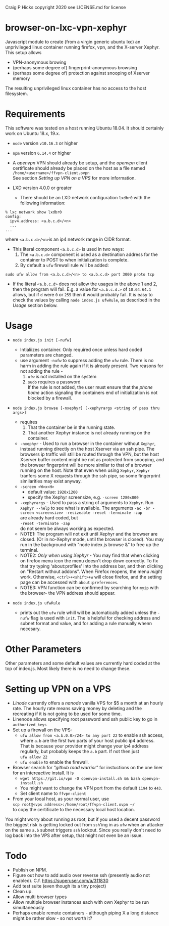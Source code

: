 Craig P Hicks copyright 2020 
see LICENSE.md for license

# browser-on-lxc-vpn-xephyr

Javascript module to create (from a virgin generic ubuntu lxc) an unprivileged linux container 
running firefox, vpn, and the X-server Xephyr.  This setup allows
 - VPN-anonymous browing
 - (perhaps some degree of) fingerprint-anonymous browsing 
 - (perhaps some degree of) protection against snooping of Xserver memory
 
The resulting unprivileged linux container has no access to the host filesystem.
 
# Requirements

This software was tested on a host running Ubuntu 18.04. 
It should certainly work on Ubuntu 18.x, 19.x.

- `node` version `v10.16.3` or higher

- `npm` version `6.14.4` or higher

- A *openvpn* VPN should already be setup, and the *openvpn* client certificate
should already be placed on the host as a file named <br/>
`/home/<username>/ffvpn-client.ovpn` <br/>
See section *Setting up VPN on a VPS* for more information.

- LXD version 4.0.0 or greater
  - There should be an LXD network configuration `lxdbr0` with the following information:
```
% lxc network show lxdbr0
config:
  ipv4.address: <a.b.c.d>/<n>
  ...
...
```
where `<a.b.c.d>/<n>`is an ip4 network range in CIDR format. 

  - This literal component `<a.b.c.d>` is used in two ways:
    1. The `<a.b.c.d>` component is used as a destination address for the container to 
POST to when initialization is complete.  
    2. By default a `ufw` firewall rule will be added:
```
sudo ufw allow from <a.b.c.d>/<n> to <a.b.c.d> port 3000 proto tcp
```

  - If the literal `<a.b.c.d>` does not allow the usages in the above 1 and 2, then the program will fail.  E.g. a value for `<a.b.c.d.>`  of `10.64.64.1` allows, but if `d` were  `0` or `255` then it would probably fail.  It is easy to check the values by calling `node index.js ufwRule`, as described in the *Usage* section below.


# Usage

 - `node index.js init [-nufw]`
   - Intialiizes container.  Only required once unless hard coded parameters are changed.
   - use argument `-nufw` to suppress adding the `ufw` rule.  There is no harm in adding the rule again if it is already present.  Two reasons for not adding the rule - <br/>
     1.  `ufw` is not installed on the system <br/>
     2.  `sudo` requires a password <br/>
	 If the rule is not added, the user must ensure that the *phone home* action signaling the containers end of initialization is not blocked by a firewall.
     
 - `node index.js browse [-nxephyr] [-xephyrargs <string of pass thru args>]`
   - requires <br/>
     1. That the container be in the running state. <br/>
	 2. That another Xephyr instance is not already running on the container.
   - `-nxephyr` - Used to run a browser in the container without `Xephyr`, instead running 
   directly on the host Xserver via an ssh pipe.  The browsers ip traffic will still be 
   routed through the VPN, but the host Xserver buffer content might be not as protected from 
   snooping, and the browser fingerprint will be more similar to that of a browser 
   running on the host.  Note that even when using `Xephyr`, `Xephyr` tranfers some X requests 
   through the ssh pipe, so some fingerprint similarities may exist anyway.
   - `-screen <W>x<H>`
     - default value: `1920x1200`
	 - specify the Xephyr screensize, e.g. `-screen 1280x800`
   - `-xephyrargs` - Used to pass a string of arguments to `Xephyr`.  Run `Xephyr --help` to see what is available.  The arguments <be/>
   `-ac -br -screen <screensize> -resizeable -reset -terminate -zap`<br/>
   are already hard coded, but <br/>
   `-reset -terminate -zap`<br/>
   do not seem be always working as expected.
   - NOTE1: The program will not exit until Xephyr and the browser are closed.
      (Or in no-Xephyr mode, until the browser is closed).
      You may run in the background with "node index.js browse &" to free up the terminal.
   - NOTE2: *Only when using Xephyr* - You may find that when clicking on firefox menu icon the menu doesn't drop down correctly.  To fix that try typing 'about:profiles' into the address bar, and then clicking on "Restart without addons".  When Firefox reopens, the menu *might* work.  Otherwise, `<ctrl>+<shift>+w` will close firefox, and the setting page can be accessed with `about:preferences`.
   - NOTE3: VPN function can be confirmed by searching for `myip` with the browser- the VPN address should appear. 

 - `node index.js ufwRule`
   - prints out the `ufw` rule whill will be automatically added unless the `-nufw` flag is used with `init`.  The is helpful for checking address and subnet format and value, and for adding a rule manually whenn necesary. 
      
# Other Parameters

Other parameters and some default values are currently hard coded at the top of index.js. 
Most likely there is no need to change these.


# Setting up VPN on a VPS

 - *Linode* currently offers a *nanode* vanilla VPS for $5 a month at an hourly rate.
 The hourly rate means saving money by deleting and the recreating if it is not going to be used
 for some time.
 - Linenode allows specifying root password and ssh public key to go in `authorized_keys`
 - Set up a firewall on the VPS:
   - `ufw allow from <a.b.0.0>/24> to any port 22` to enable ssh access, where `a.b` are the first two parts of your host public ip4 address.  That is because your provider might change your ip4 address regularly, but probably keeps the `a.b` part.  If not then just <br/>
   `ufw allow 22`
   - `ufw enable` to enable the firewall.
 - Browser search for *"github road warrior"* for instuctions on the one liner for 
 an intereactive install. It is
   - `wget https://git.io/vpn -O openvpn-install.sh && bash openvpn-install.sh`
   - You might want to change the VPN port from the default `1194` to `443`.
   - Set client name to `ffvpn-client`
 - From your local host, as your normal user, use <br/>
 `scp root@<vps address>:/home/root/ffvpn-client.ovpn ~/`<br/>
 to copy the certificate to the necessary local host location.
 
You might worry about running as root, but if you used a decent password the biggest risk is getting locked out from `ssh`'ing in as `ufw` when an attacker on the same `a.b` subnet triggers `ssh` lockout. Since you really don't need to log back into the VPS after setup, that might not even be an issue.


# Todo

- Publish on NPM.
- Figure out how to add audio over reverse ssh (presently audio not enabled).
  C.f. https://superuser.com/a/311830
- Add test suite (even though its a tiny project)
- Clean up.
- Allow multi browser types
- Allow multiple browser instances each with own Xephyr to be run simultaneously 
- Perhaps enable remote containers - 
although piping X a long distance might be rather slow - so not worth it?
